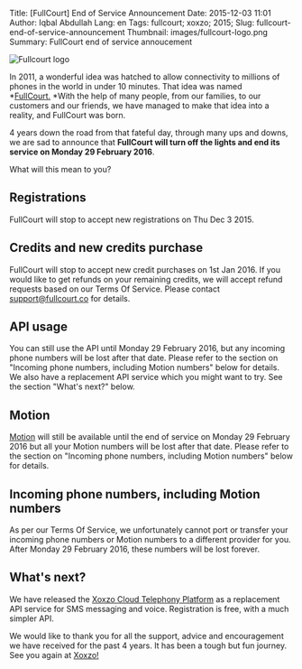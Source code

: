 Title: [FullCourt] End of Service Announcement
Date: 2015-12-03 11:01
Author: Iqbal Abdullah
Lang: en
Tags: fullcourt; xoxzo; 2015;
Slug: fullcourt-end-of-service-announcement
Thumbnail: images/fullcourt-logo.png
Summary: FullCourt end of service annoucement

![Fullcourt logo]({filename}/images/fullcourt-logo.png)

In 2011, a wonderful idea was hatched to allow connectivity to millions
of phones in the world in under 10 minutes. That idea was named
*[FullCourt.](https://www.fullcourt.co/en/) *With the help of many
people, from our families, to our customers and our friends, we have
managed to make that idea into a reality, and FullCourt was born.

4 years down the road from that fateful day, through many ups and downs,
we are sad to announce that **FullCourt will turn off the lights and end
its service on Monday 29 February 2016**.

What will this mean to you?

Registrations
-------------

FullCourt will stop to accept new registrations on Thu Dec 3 2015.

Credits and new credits purchase
--------------------------------

FullCourt will stop to accept new credit purchases on 1st Jan 2016. If
you would like to get refunds on your remaining credits, we will accept
refund requests based on our Terms Of Service. Please contact
<support@fullcourt.co> for details.

API usage
---------

You can still use the API until Monday 29 February 2016, but any
incoming phone numbers will be lost after that date. Please refer to the
section on "Incoming phone numbers, including Motion numbers" below for
details. We also have a replacement API service which you might want to
try. See the section "What's next?" below.

Motion
------

[Motion](https://www.fullcourt.co/en/motion/) will still be available
until the end of service on Monday 29 February 2016 but all your Motion
numbers will be lost after that date. Please refer to the section on
"Incoming phone numbers, including Motion numbers" below for details.

Incoming phone numbers, including Motion numbers
------------------------------------------------

As per our Terms Of Service, we unfortunately cannot port or transfer
your incoming phone numbers or Motion numbers to a different provider
for you. After Monday 29 February 2016, these numbers will be lost
forever.

What's next?
------------

We have released the [Xoxzo Cloud Telephony
Platform](https://www.xoxzo.com/en/) as a replacement API service for
SMS messaging and voice. Registration is free, with a much simpler API.

We would like to thank you for all the support, advice and encouragement
we have received for the past 4 years. It has been a tough but fun
journey. See you again at [Xoxzo!](https://www.xoxzo.com/en/)
